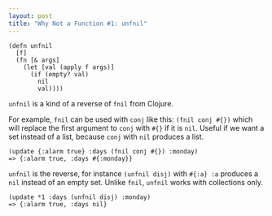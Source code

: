 ```yaml
---
layout: post
title: "Why Not a Function #1: unfnil"
---
```


    (defn unfnil
      [f]
      (fn [& args]
        (let [val (apply f args)]
          (if (empty? val)
            nil
            val))))

`unfnil` is a kind of a reverse of `fnil` from Clojure.

For example, `fnil` can be used with `conj` like this: `(fnil conj #{})` which will replace the first argument to `conj` with `#{}` if it is `nil`. Useful if we want a set instead of a list, because `conj` with `nil` produces a list.

    (update {:alarm true} :days (fnil conj #{}) :monday)
    => {:alarm true, :days #{:monday}}

`unfnil` is the reverse, for instance `(unfnil disj)` with `#{:a} :a` produces a `nil` instead of an empty set. Unlike `fnil`, `unfnil` works with collections only.

    (update *1 :days (unfnil disj) :monday)
    => {:alarm true, :days nil}
